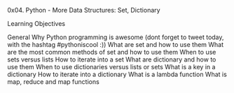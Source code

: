 0x04. Python - More Data Structures: Set, Dictionary

Learning Objectives

General
Why Python programming is awesome (dont forget to tweet today, with the hashtag #pythoniscool :))
	What are set and how to use them
	What are the most common methods of set and how to use them
	When to use sets versus lists
	How to iterate into a set
	What are dictionary and how to use them
	When to use dictionaries versus lists or sets
	What is a key in a dictionary
	How to iterate into a dictionary
	What is a lambda function
	What is map, reduce and map functions

